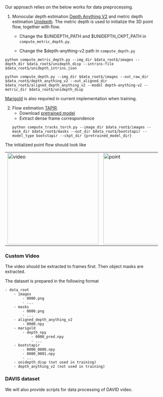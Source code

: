 Our approach relies on the below works for data preprocessing.
1. Monocular depth estimation [Depth Anything V2](https://github.com/DepthAnything/Depth-Anything-V2) and metric depth estimation [Unidepth](https://github.com/lpiccinelli-eth/UniDepth). The metric depth is used to initialize the 3D point flow, together with flow.

    - Change the $UNIDEPTH_PATH and $UNIDEPTH_CKPT_PATH in `compute_metric_depth.py`.

    - Change the $depth-anything-v2 path in `compute_depth.py`

```
python compute_metric_depth.py --img_dir $data_root$/images --depth_dir $data_root$/unidepth_disp --intrins-file $data_root$/unidepth_intrins.json

python compute_depth.py --img_dir $data_root$/images --out_raw_dir $data_root$/depth_anything_v2 --out_aligned_dir $data_root$/aligned_depth_anything_v2 --model depth-anything-v2 --metric_dir $data_root$/unidepth_disp
```

[Marigold](https://github.com/prs-eth/Marigold) is also requried in current implementation when training.


2. Flow estimation [TAPIR](https://github.com/google-deepmind/tapnet).
    - Download [pretrained model](https://storage.googleapis.com/dm-tapnet/bootstap/bootstapir_checkpoint_v2.pt)
    - Extract dense frame correspondence
    ```
    python compute_tracks_torch.py --image_dir $data_root$/images --mask_dir $data_root$/masks --out_dir $data_root$/bootstapir --model_type bootstapir --ckpt_dir {pretrained_model_dir}

    ```

The initialized point flow should look like
<table>
  <tr>
    <td><img src="../../imgs/video.gif" alt="video" width="300"></td>
    <td><img src="../../imgs/point_render.gif" alt="point" width="300"></td>
  </tr>
</table>


### Custom Video

The video should be extracted to frames first. Then object masks are extracted.


The dataset is prepared in the following format
```
- data_root
    - images
        - 0000.png
        - ...
    - masks
        - 0000.png
        - ...
    - aligned_depth_anything_v2
        - 0000.npy
    - marigold
        - depth_npy
            - 0000_pred.npy
            - ...
    - bootstapir
        - 0000_0000.npy
        - 0000_0001.npy
        - ...
    - unidepth_disp (not used in training)
    - depth_anything_v2 (not used in training)
```

### DAVIS dataset

We will also provide scripts for data processing of DAVID video.
